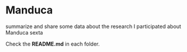 # Manduca
summarize and share some data about the research I participated about Manduca sexta

Check the **README.md** in each folder.
